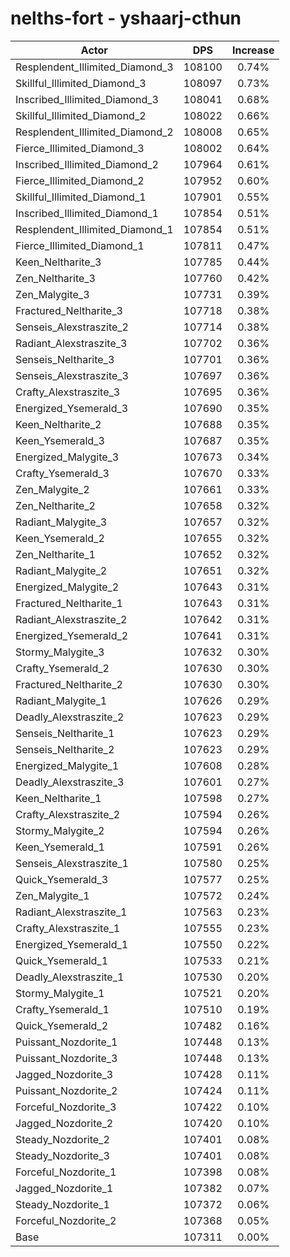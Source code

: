 # nelths-fort - yshaarj-cthun
| Actor | DPS | Increase |
|---|:---:|:---:|
|Resplendent_Illimited_Diamond_3|108100|0.74%|
|Skillful_Illimited_Diamond_3|108097|0.73%|
|Inscribed_Illimited_Diamond_3|108041|0.68%|
|Skillful_Illimited_Diamond_2|108022|0.66%|
|Resplendent_Illimited_Diamond_2|108008|0.65%|
|Fierce_Illimited_Diamond_3|108002|0.64%|
|Inscribed_Illimited_Diamond_2|107964|0.61%|
|Fierce_Illimited_Diamond_2|107952|0.60%|
|Skillful_Illimited_Diamond_1|107901|0.55%|
|Inscribed_Illimited_Diamond_1|107854|0.51%|
|Resplendent_Illimited_Diamond_1|107854|0.51%|
|Fierce_Illimited_Diamond_1|107811|0.47%|
|Keen_Neltharite_3|107785|0.44%|
|Zen_Neltharite_3|107760|0.42%|
|Zen_Malygite_3|107731|0.39%|
|Fractured_Neltharite_3|107718|0.38%|
|Senseis_Alexstraszite_2|107714|0.38%|
|Radiant_Alexstraszite_3|107702|0.36%|
|Senseis_Neltharite_3|107701|0.36%|
|Senseis_Alexstraszite_3|107697|0.36%|
|Crafty_Alexstraszite_3|107695|0.36%|
|Energized_Ysemerald_3|107690|0.35%|
|Keen_Neltharite_2|107688|0.35%|
|Keen_Ysemerald_3|107687|0.35%|
|Energized_Malygite_3|107673|0.34%|
|Crafty_Ysemerald_3|107670|0.33%|
|Zen_Malygite_2|107661|0.33%|
|Zen_Neltharite_2|107658|0.32%|
|Radiant_Malygite_3|107657|0.32%|
|Keen_Ysemerald_2|107655|0.32%|
|Zen_Neltharite_1|107652|0.32%|
|Radiant_Malygite_2|107651|0.32%|
|Energized_Malygite_2|107643|0.31%|
|Fractured_Neltharite_1|107643|0.31%|
|Radiant_Alexstraszite_2|107642|0.31%|
|Energized_Ysemerald_2|107641|0.31%|
|Stormy_Malygite_3|107632|0.30%|
|Crafty_Ysemerald_2|107630|0.30%|
|Fractured_Neltharite_2|107630|0.30%|
|Radiant_Malygite_1|107626|0.29%|
|Deadly_Alexstraszite_2|107623|0.29%|
|Senseis_Neltharite_1|107623|0.29%|
|Senseis_Neltharite_2|107623|0.29%|
|Energized_Malygite_1|107608|0.28%|
|Deadly_Alexstraszite_3|107601|0.27%|
|Keen_Neltharite_1|107598|0.27%|
|Crafty_Alexstraszite_2|107594|0.26%|
|Stormy_Malygite_2|107594|0.26%|
|Keen_Ysemerald_1|107591|0.26%|
|Senseis_Alexstraszite_1|107580|0.25%|
|Quick_Ysemerald_3|107577|0.25%|
|Zen_Malygite_1|107572|0.24%|
|Radiant_Alexstraszite_1|107563|0.23%|
|Crafty_Alexstraszite_1|107555|0.23%|
|Energized_Ysemerald_1|107550|0.22%|
|Quick_Ysemerald_1|107533|0.21%|
|Deadly_Alexstraszite_1|107530|0.20%|
|Stormy_Malygite_1|107521|0.20%|
|Crafty_Ysemerald_1|107510|0.19%|
|Quick_Ysemerald_2|107482|0.16%|
|Puissant_Nozdorite_1|107448|0.13%|
|Puissant_Nozdorite_3|107448|0.13%|
|Jagged_Nozdorite_3|107428|0.11%|
|Puissant_Nozdorite_2|107424|0.11%|
|Forceful_Nozdorite_3|107422|0.10%|
|Jagged_Nozdorite_2|107420|0.10%|
|Steady_Nozdorite_2|107401|0.08%|
|Steady_Nozdorite_3|107401|0.08%|
|Forceful_Nozdorite_1|107398|0.08%|
|Jagged_Nozdorite_1|107382|0.07%|
|Steady_Nozdorite_1|107372|0.06%|
|Forceful_Nozdorite_2|107368|0.05%|
|Base|107311|0.00%|
